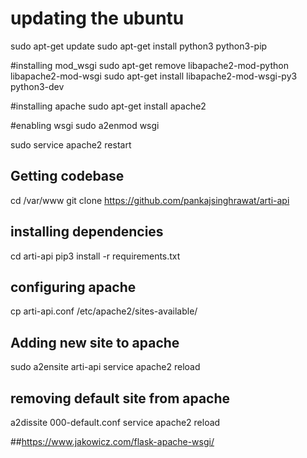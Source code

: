# updating the ubuntu
sudo apt-get update
sudo apt-get install python3 python3-pip

#installing mod_wsgi
sudo apt-get remove libapache2-mod-python libapache2-mod-wsgi
sudo apt-get install libapache2-mod-wsgi-py3 python3-dev

#installing apache
sudo apt-get install apache2

#enabling wsgi
sudo a2enmod wsgi  

sudo service apache2 restart

## Getting codebase
cd /var/www
git clone https://github.com/pankajsinghrawat/arti-api

## installing dependencies
cd arti-api
pip3 install -r requirements.txt

## configuring apache
cp arti-api.conf /etc/apache2/sites-available/

## Adding new site to apache
sudo a2ensite arti-api
service apache2 reload

## removing default site from apache
a2dissite 000-default.conf
service apache2 reload

##https://www.jakowicz.com/flask-apache-wsgi/
